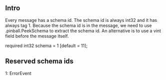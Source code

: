 ## Intro
Every message has a schema id. The schema id is always int32 and it has always tag 1.
Because the schema id is in the message, we need to use .pinball.PeekSchema to extract the schema id.
An alternative is to use a vint field before the message itself.

required int32 schema = 1 [default = 11];

## Reserved schema ids
1: ErrorEvent
